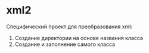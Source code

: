 # xml2
Специфический проект для преобразования xml:
1. Создание директории на основе названия класса
2. Создание и заполнение самого класса
